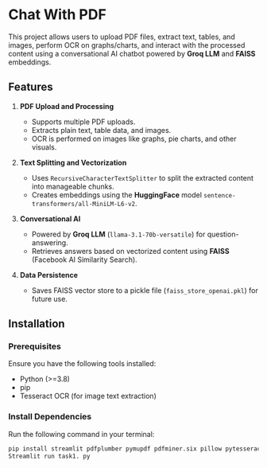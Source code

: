 # Chat With PDF

This project allows users to upload PDF files, extract text, tables, and images, perform OCR on graphs/charts, and interact with the processed content using a conversational AI chatbot powered by **Groq LLM** and **FAISS** embeddings.

## Features

1. **PDF Upload and Processing**
   - Supports multiple PDF uploads.
   - Extracts plain text, table data, and images.
   - OCR is performed on images like graphs, pie charts, and other visuals.

2. **Text Splitting and Vectorization**
   - Uses `RecursiveCharacterTextSplitter` to split the extracted content into manageable chunks.
   - Creates embeddings using the **HuggingFace** model `sentence-transformers/all-MiniLM-L6-v2`.

3. **Conversational AI**
   - Powered by **Groq LLM** (`llama-3.1-70b-versatile`) for question-answering.
   - Retrieves answers based on vectorized content using **FAISS** (Facebook AI Similarity Search).

4. **Data Persistence**
   - Saves FAISS vector store to a pickle file (`faiss_store_openai.pkl`) for future use.

## Installation

### Prerequisites

Ensure you have the following tools installed:
- Python (>=3.8)
- pip
- Tesseract OCR (for image text extraction)

### Install Dependencies

Run the following command in your terminal:

```bash
pip install streamlit pdfplumber pymupdf pdfminer.six pillow pytesseract langchain langchain-groq faiss-cpu sentence-transformers
Streamlit run task1. py
